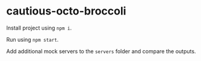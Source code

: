# cautious-octo-broccoli

Install project using `npm i`.

Run using `npm start`.

Add additional mock servers to the `servers` folder and compare the outputs.